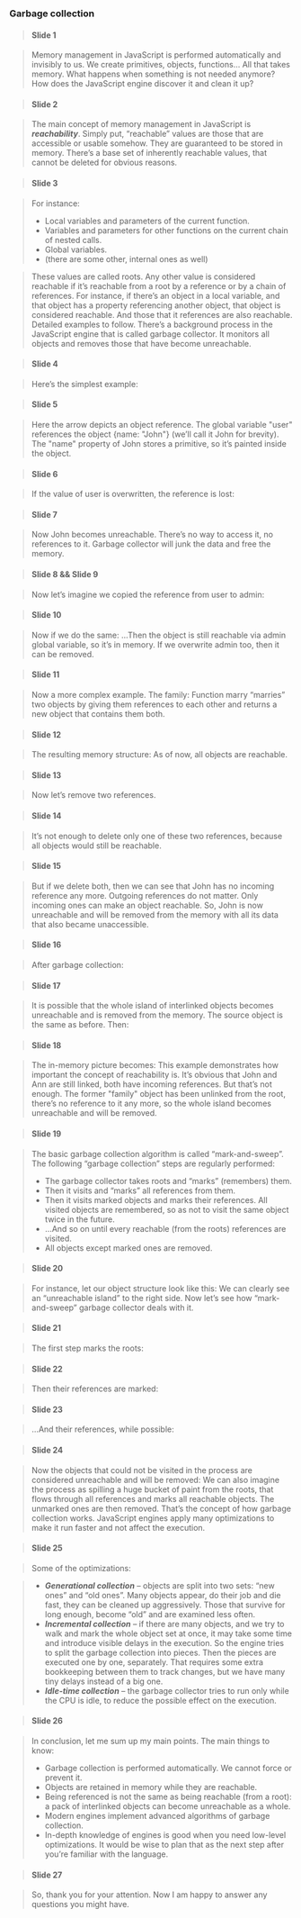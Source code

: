 ### Garbage collection

> #### Slide 1

> Memory management in JavaScript is performed automatically and invisibly to us. We create primitives, objects, functions… All that takes memory.
> What happens when something is not needed anymore? How does the JavaScript engine discover it and clean it up?

> #### Slide 2

> The main concept of memory management in JavaScript is ***reachability***.
> Simply put, “reachable” values are those that are accessible or usable somehow. They are guaranteed to be stored in memory.
> There’s a base set of inherently reachable values, that cannot be deleted for obvious reasons.

> #### Slide 3

> For instance:
> * Local variables and parameters of the current function.
> * Variables and parameters for other functions on the current chain of nested calls.
> * Global variables.
> * (there are some other, internal ones as well)

> These values are called roots.
> Any other value is considered reachable if it’s reachable from a root by a reference or by a chain of references.
> For instance, if there’s an object in a local variable, and that object has a property referencing another object, that object is considered reachable. And those that it references are also reachable. Detailed examples to follow.
> There’s a background process in the JavaScript engine that is called garbage collector. It monitors all objects and removes those that have become unreachable.

> #### Slide 4

> Here’s the simplest example:

> #### Slide 5

> Here the arrow depicts an object reference. The global variable "user" references the object {name: "John"} (we’ll call it John for brevity). The "name" property of John stores a primitive, so it’s painted inside the object.

> #### Slide 6

> If the value of user is overwritten, the reference is lost:

> #### Slide 7

> Now John becomes unreachable. There’s no way to access it, no references to it. Garbage collector will junk the data and free the memory.

> #### Slide 8 && Slide 9

> Now let’s imagine we copied the reference from user to admin:

> #### Slide 10

> Now if we do the same:
> …Then the object is still reachable via admin global variable, so it’s in memory. If we overwrite admin too, then it can be removed.

> #### Slide 11

> Now a more complex example. The family:
> Function marry “marries” two objects by giving them references to each other and returns a new object that contains them both.

> #### Slide 12

> The resulting memory structure:
> As of now, all objects are reachable.

> #### Slide 13

> Now let’s remove two references.

> #### Slide 14

> It’s not enough to delete only one of these two references, because all objects would still be reachable.

> #### Slide 15

> But if we delete both, then we can see that John has no incoming reference any more.
> Outgoing references do not matter. Only incoming ones can make an object reachable. So, John is now unreachable and will be removed from the memory with all its data that also became unaccessible.

> #### Slide 16

> After garbage collection:

> #### Slide 17

> It is possible that the whole island of interlinked objects becomes unreachable and is removed from the memory.
> The source object is the same as before. Then:

> #### Slide 18

> The in-memory picture becomes:
> This example demonstrates how important the concept of reachability is.
> It’s obvious that John and Ann are still linked, both have incoming references. But that’s not enough.
> The former "family" object has been unlinked from the root, there’s no reference to it any more, so the whole island becomes unreachable and will be removed.

> #### Slide 19

> The basic garbage collection algorithm is called “mark-and-sweep”.
> The following “garbage collection” steps are regularly performed:
> * The garbage collector takes roots and “marks” (remembers) them.
> * Then it visits and “marks” all references from them.
> * Then it visits marked objects and marks their references. All visited objects are remembered, so as not to visit the same object twice in the future.
> * …And so on until every reachable (from the roots) references are visited.
> * All objects except marked ones are removed.

> #### Slide 20

> For instance, let our object structure look like this:
> We can clearly see an “unreachable island” to the right side. Now let’s see how “mark-and-sweep” garbage collector deals with it.

> #### Slide 21

> The first step marks the roots:

> #### Slide 22

> Then their references are marked:

> #### Slide 23

> …And their references, while possible:

> #### Slide 24

> Now the objects that could not be visited in the process are considered unreachable and will be removed:
> We can also imagine the process as spilling a huge bucket of paint from the roots, that flows through all references and marks all reachable objects. The unmarked ones are then removed.
> That’s the concept of how garbage collection works. JavaScript engines apply many optimizations to make it run faster and not affect the execution.

> #### Slide 25

> Some of the optimizations:

> * ***Generational collection*** – objects are split into two sets: “new ones” and “old ones”. Many objects appear, do their job and die fast, they can be cleaned up aggressively. Those that survive for long enough, become “old” and are examined less often.
> * ***Incremental collection*** – if there are many objects, and we try to walk and mark the whole object set at once, it may take some time and introduce visible delays in the execution. So the engine tries to split the garbage collection into pieces. Then the pieces are executed one by one, separately. That requires some extra bookkeeping between them to track changes, but we have many tiny delays instead of a big one.
> * ***Idle-time collection*** – the garbage collector tries to run only while the CPU is idle, to reduce the possible effect on the execution.

> #### Slide 26

> In conclusion, let me sum up my main points.
> The main things to know:
> * Garbage collection is performed automatically. We cannot force or prevent it.
> * Objects are retained in memory while they are reachable.
> * Being referenced is not the same as being reachable (from a root): a pack of interlinked objects can become unreachable as a whole.
> * Modern engines implement advanced algorithms of garbage collection.
> * In-depth knowledge of engines is good when you need low-level optimizations. It would be wise to plan that as the next step after you’re familiar with the language.

> #### Slide 27

> So, thank you for your attention. Now I am happy to answer any questions you might have.